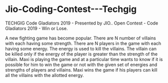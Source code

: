 # Jio-Coding-Contest---Techgig
TECHGIG Code Gladiators 2019 - Presented by JIO..
Open Contest - Code Gladiators 2019 - Win or Lose.


A new fighting game has become popular. There are N number of villains with each having some strength. There are N players in the game with each having some energy. The energy is used to kill the villains. The villain can be killed only if the energy of the player is greater than the strength of the villain. 
Maxi is playing the game and at a particular time wants to know if it is possible for him to win the game or not with the given set of energies and strengths of players and villains. Maxi wins the game if his players can kill all the villains with the allotted energy.
